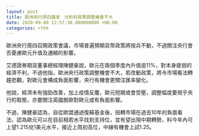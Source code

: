 ```yaml
---
layout: post
title: 歐洲央行周四議息　分析料政策調整機會不大
date: 2020-09-08 12:57:38.000000000 +08:00
categories: rthk
---
```


歐洲央行周四召開政策會議，市場普遍預期貨幣政策將按兵不動，不過關注央行會否憂慮歐元升值及通縮的影響。

艾德證券期貨董事總經理陳健豪說，歐元在兩個季度內升值逾11%，對本身疲弱的經濟不利，不過他指，歐洲央行政策調整機會不大，若改動政策，將令市場看法轉趨悲觀，對歐元會構成負面影響，央行有機會更關注匯率變化。

他說，經濟未有強勁改善，加上疫情反覆，歐元短期或會受壓，調整幅度要視乎央行的取態，亦要關注英國脫歐對歐元或有負面影響。

不過，陳健豪認為，自從歐盟通過復蘇基金後，扭轉市場在過去10年的負面看法，認為歐元可以在目前相若水平找到支持位，並有望出現中期轉勢，料今年內可上望1.215兌1美元水平，接近上周初高位，中線有機會上試1.25。
